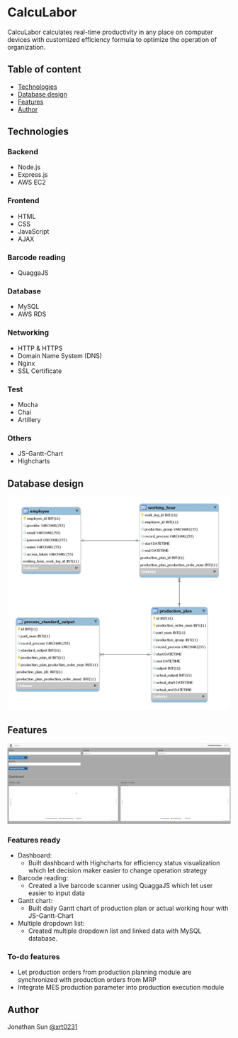 # CalcuLabor

CalcuLabor calculates real-time productivity in any place on computer devices with customized efficiency
formula to optimize the operation of organization.

## Table of content
* [Technologies](#technologies)
* [Database design](#database-design)
* [Features](#features)
* [Author](#author)


## Technologies

### Backend

* Node.js
* Express.js
* AWS EC2

### Frontend

* HTML
* CSS
* JavaScript
* AJAX

### Barcode reading
* QuaggaJS

### Database

* MySQL
* AWS RDS

### Networking

* HTTP & HTTPS
* Domain Name System (DNS)
* Nginx
* SSL Certificate

### Test

* Mocha
* Chai
* Artillery

### Others

* JS-Gantt-Chart
* Highcharts

## Database design
<img src="/public/logo/erDiagram.JPG">

## Features
<img src="/public/logo/dashBoardDemo.gif">

### Features ready
* Dashboard: 
  * Built dashboard with Highcharts for efficiency status visualization which let decision maker easier to change operation strategy
* Barcode reading:
  * Created a live barcode scanner using QuaggaJS which let user easier to input data
* Gantt chart:
  * Built daily Gantt chart of production plan or actual working hour with JS-Gantt-Chart
* Multiple dropdown list:
  * Created multiple dropdown list and linked data with MySQL database.

### To-do features
* Let production orders from production planning module are synchronized with production orders from MRP 
* Integrate MES production parameter into production execution module

## Author
Jonathan Sun [@xrt0231](https://github.com/xrt0231)